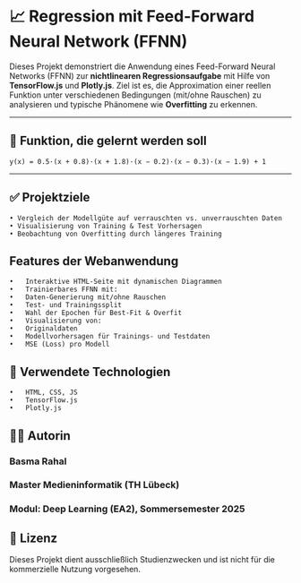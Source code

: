 # 📈 Regression mit Feed-Forward Neural Network (FFNN)

Dieses Projekt demonstriert die Anwendung eines Feed-Forward Neural Networks (FFNN) zur **nichtlinearen Regressionsaufgabe** mit Hilfe von **TensorFlow.js** und **Plotly.js**. Ziel ist es, die Approximation einer reellen Funktion unter verschiedenen Bedingungen (mit/ohne Rauschen) zu analysieren und typische Phänomene wie **Overfitting** zu erkennen.

---

## 🧠 Funktion, die gelernt werden soll

```
y(x) = 0.5·(x + 0.8)·(x + 1.8)·(x − 0.2)·(x − 0.3)·(x − 1.9) + 1
```
---
## ✅ Projektziele

    • Vergleich der Modellgüte auf verrauschten vs. unverrauschten Daten
    • Visualisierung von Training & Test Vorhersagen
    • Beobachtung von Overfitting durch längeres Training

## Features der Webanwendung

	•	Interaktive HTML-Seite mit dynamischen Diagrammen
	•	Trainierbares FFNN mit:
	•	Daten-Generierung mit/ohne Rauschen
	•	Test- und Trainingssplit
	•	Wahl der Epochen für Best-Fit & Overfit
	•	Visualisierung von:
	•	Originaldaten
	•	Modellvorhersagen für Trainings- und Testdaten
	•	MSE (Loss) pro Modell
## 🔧 Verwendete Technologien
    •	HTML, CSS, JS
    •	TensorFlow.js
    •	Plotly.js

## 👩‍💻 Autorin

### Basma Rahal
### Master Medieninformatik (TH Lübeck)
### Modul: Deep Learning (EA2), Sommersemester 2025

## 📜 Lizenz

Dieses Projekt dient ausschließlich Studienzwecken und ist nicht für die kommerzielle Nutzung vorgesehen.